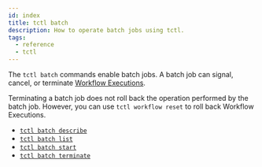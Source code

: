 ```yaml
---
id: index
title: tctl batch
description: How to operate batch jobs using tctl.
tags:
  - reference
  - tctl
---
```


The `tctl batch` commands enable batch jobs. A batch job can signal, cancel, or terminate [Workflow Executions](/docs/concepts/what-is-a-workflow-execution).

Terminating a batch job does not roll back the operation performed by the batch job. However, you can use `tctl workflow reset` to roll back Workflow Executions.

- [`tctl batch describe`](/docs/tctl/batch/describe)
- [`tctl batch list`](/docs/tctl/batch/list)
- [`tctl batch start`](/docs/tctl/batch/start)
- [`tctl batch terminate`](/docs/tctl/batch/terminate)

